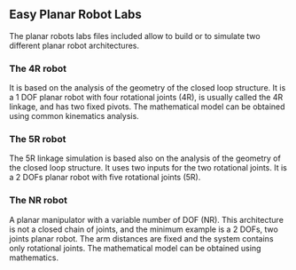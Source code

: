 ## Easy Planar Robot Labs

The planar robots labs files included allow to build or to simulate two different planar robot architectures.

### The 4R robot

It is based on the analysis of the geometry of the closed loop structure. It is a  1 DOF planar robot with four rotational joints (4R), is usually called the 4R linkage, and has two fixed pivots. The mathematical model can be obtained using common kinematics analysis.

### The 5R robot

The 5R linkage simulation is based also on the analysis of the geometry of the closed loop structure. It uses two inputs for the two rotational joints.  It is a 2 DOFs planar robot with five rotational joints (5R).

### The NR robot

A planar manipulator with a variable number of DOF (NR). This architecture is not a closed chain of joints, and the minimum example is a 2 DOFs, two joints planar robot. The arm distances are fixed and the system contains only rotational joints. The mathematical model can be obtained using mathematics. 
